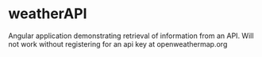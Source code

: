 # weatherAPI

Angular application demonstrating retrieval of information from an API. 
Will not work without registering for an api key at openweathermap.org
